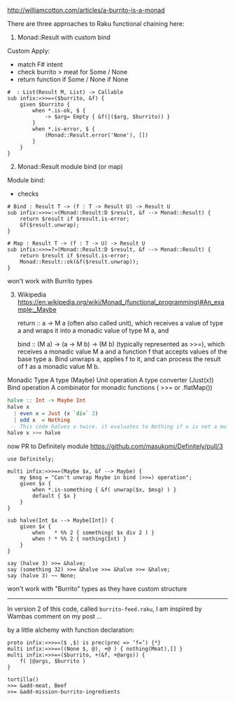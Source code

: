 http://williamcotton.com/articles/a-burrito-is-a-monad

There are three approaches to Raku functional chaining here:

1. Monad::Result with custom bind

Custom Apply:
 - match F# intent
 - check burrito > meat for Some / None
 - return function if Some / None if None

```perl6
#  : List(Result M, List) -> Callable
sub infix:«>>=»($burrito, &f) {
    given $burrito {
        when *.is-ok, $ {
            -> $arg= Empty { &f(|($arg, $burrito)) }
        }
        when *.is-error, $ {
            (Monad::Result.error('None'), [])
        }
    }
}
```

2. Monad::Result module bind (or map)

Module bind:
 - checks 

```perl6
# Bind : Result T -> (f : T -> Result U) -> Result U
sub infix:«>>=:»(Monad::Result:D $result, &f --> Monad::Result) {
	return $result if $result.is-error;
	&f($result.unwrap);
}

# Map : Result T -> (f : T -> U) -> Result U
sub infix:«>>=?»(Monad::Result:D $result, &f --> Monad::Result) {
	return $result if $result.is-error;
	Monad::Result::ok(&f($result.unwrap));
}
```

won't work with Burrito types

3. Wikipedia
   https://en.wikipedia.org/wiki/Monad_(functional_programming)#An_example:_Maybe

   return :: a -> M a (often also called unit), which receives a value of type a and wraps it into a monadic value of type M a, and

   bind :: (M a) -> (a -> M b) -> (M b) (typically represented as >>=), which receives a monadic value M a and a function f that accepts values of the base type a. Bind unwraps a, applies f to it, and can process the result of f as a monadic value M b.
   
Monadic Type
   A type (Maybe)
Unit operation
   A type converter (Just(x))
Bind operation
   A combinator for monadic functions ( >>= or .flatMap())

```haskell
halve :: Int -> Maybe Int
halve x
  | even x = Just (x `div` 2)
  | odd x  = Nothing
 -- This code halves x twice. it evaluates to Nothing if x is not a multiple of 4
halve x >>= halve
```

now PR to Definitely module  https://github.com/masukomi/Definitely/pull/3

```perl6
use Definitely;

multi infix:«>>=»(Maybe $x, &f --> Maybe) {
    my $msg = "Can't unwrap Maybe in bind (>>=) operation";
    given $x {
        when *.is-something { &f( unwrap($x, $msg) ) }
        default { $x }
    }
}

sub halve(Int $x --> Maybe[Int]) {
    given $x {
        when   * %% 2 { something( $x div 2 ) }
        when ! * %% 2 { nothing(Int) }
    }
}

say (halve 3) >>= &halve;
say (something 32) >>= &halve >>= &halve >>= &halve;
say (halve 3) ~~ None;
```

won't work with "Burrito" types as they have custom structure 


---

In version 2 of this code, called `burrito-feed.raku`, I am inspired by Wambas comment on my post ...

by a little alchemy with function declaration:

```perl6
proto infix:«>>=»($ ,$) is prec(prec => ‘f=’) {*}
multi infix:«>>=»((None $, @), +@ ) { nothing(Meat),[] }
multi infix:«>>=»($burrito, +(&f, +@args)) {
    f( |@args, $burrito )
}

tortilla()
>>= &add-meat, Beef
>>= &add-mission-burrito-ingredients
```
